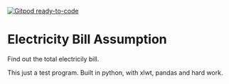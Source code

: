 [![Gitpod ready-to-code](https://img.shields.io/badge/Gitpod-ready--to--code-blue?logo=gitpod)](https://gitpod.io/#https://github.com/harshkanani014/Electricity-Bill-Assumption)

# Electricity Bill Assumption

Find out the total electricily bill. 

This just a test program. Built in python, with xlwt, pandas and hard work.
